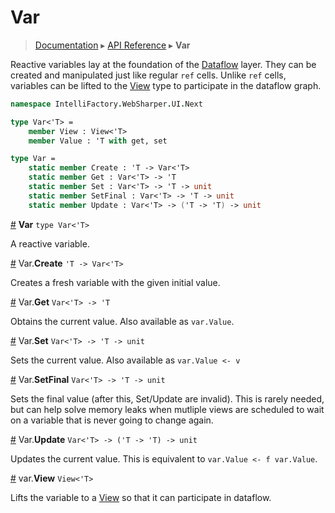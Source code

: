 # Var
> [Documentation](../README.md) ▸ [API Reference](API.md) ▸ **Var**

Reactive variables lay at the foundation of the [Dataflow](Dataflow.md) layer.
They can be created and manipulated just like regular `ref` cells.
Unlike `ref` cells, variables can be lifted to the [View](View.md) type to
participate in the dataflow graph.

```fsharp
namespace IntelliFactory.WebSharper.UI.Next

type Var<'T> =
    member View : View<'T>
    member Value : 'T with get, set

type Var =
    static member Create : 'T -> Var<'T>
    static member Get : Var<'T> -> 'T
    static member Set : Var<'T> -> 'T -> unit
    static member SetFinal : Var<'T> -> 'T -> unit
    static member Update : Var<'T> -> ('T -> 'T) -> unit
```

<a name="Var" href="#Var">#</a> **Var** `type Var<'T>`

A reactive variable.

<a name="Create" href="#Create">#</a> Var.**Create** `'T -> Var<'T>`

Creates a fresh variable with the given initial value.

<a name="Get" href="#Get">#</a> Var.**Get** `Var<'T> -> 'T`

Obtains the current value.  Also available as `var.Value`.

<a name="Set" href="#Set">#</a> Var.**Set** `Var<'T> -> 'T -> unit`

Sets the current value.  Also available as `var.Value <- v`

<a name="SetFinal" href="#SetFinal">#</a> Var.**SetFinal** `Var<'T> -> 'T -> unit`

Sets the final value (after this, Set/Update are invalid).
This is rarely needed, but can help solve memory leaks when
mutliple views are scheduled to wait on a variable that is never
going to change again.

<a name="Update" href="#Update">#</a> Var.**Update** `Var<'T> -> ('T -> 'T) -> unit`

Updates the current value.  This is equivalent to `var.Value <- f var.Value`.

<a name="View" href="#View">#</a> var.**View** `View<'T>`

Lifts the variable to a [View](View.md) so that it can participate in dataflow.
